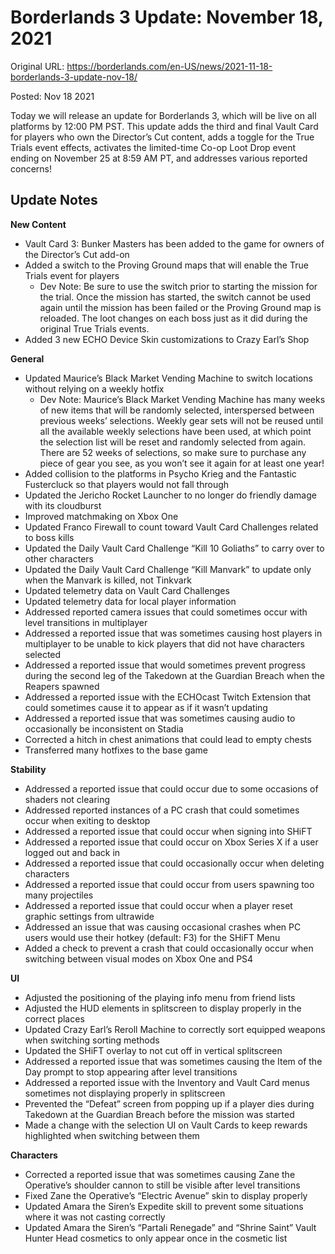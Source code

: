Borderlands 3 Update: November 18, 2021
=======================================

Original URL: https://borderlands.com/en-US/news/2021-11-18-borderlands-3-update-nov-18/

Posted: Nov 18 2021

Today we will release an update for Borderlands 3, which will be live on all platforms by 12:00 PM PST. This update adds the third and final Vault Card for players who own the Director’s Cut content, adds a toggle for the True Trials event effects, activates the limited-time Co-op Loot Drop event ending on November 25 at 8:59 AM PT, and addresses various reported concerns!

Update Notes
------------

**New Content**

- Vault Card 3: Bunker Masters has been added to the game for owners of the Director’s Cut add-on
- Added a switch to the Proving Ground maps that will enable the True Trials event for players
  - Dev Note: Be sure to use the switch prior to starting the mission for the trial. Once the mission has started, the switch cannot be used again until the mission has been failed or the Proving Ground map is reloaded. The loot changes on each boss just as it did during the original True Trials events.
- Added 3 new ECHO Device Skin customizations to Crazy Earl’s Shop

**General**

- Updated Maurice’s Black Market Vending Machine to switch locations without relying on a weekly hotfix
  - Dev Note: Maurice’s Black Market Vending Machine has many weeks of new items that will be randomly selected, interspersed between previous weeks’ selections. Weekly gear sets will not be reused until all the available weekly selections have been used, at which point the selection list will be reset and randomly selected from again. There are 52 weeks of selections, so make sure to purchase any piece of gear you see, as you won’t see it again for at least one year!
- Added collision to the platforms in Psycho Krieg and the Fantastic Fustercluck so that players would not fall through
- Updated the Jericho Rocket Launcher to no longer do friendly damage with its cloudburst
- Improved matchmaking on Xbox One
- Updated Franco Firewall to count toward Vault Card Challenges related to boss kills
- Updated the Daily Vault Card Challenge “Kill 10 Goliaths” to carry over to other characters
- Updated the Daily Vault Card Challenge “Kill Manvark” to update only when the Manvark is killed, not Tinkvark
- Updated telemetry data on Vault Card Challenges
- Updated telemetry data for local player information
- Addressed reported camera issues that could sometimes occur with level transitions in multiplayer
- Addressed a reported issue that was sometimes causing host players in multiplayer to be unable to kick players that did not have characters selected
- Addressed a reported issue that would sometimes prevent progress during the second leg of the Takedown at the Guardian Breach when the Reapers spawned
- Addressed a reported issue with the ECHOcast Twitch Extension that could sometimes cause it to appear as if it wasn’t updating
- Addressed a reported issue that was sometimes causing audio to occasionally be inconsistent on Stadia
- Corrected a hitch in chest animations that could lead to empty chests
- Transferred many hotfixes to the base game

**Stability**

- Addressed a reported issue that could occur due to some occasions of shaders not clearing
- Addressed reported instances of a PC crash that could sometimes occur when exiting to desktop
- Addressed a reported issue that could occur when signing into SHiFT
- Addressed a reported issue that could occur on Xbox Series X if a user logged out and back in
- Addressed a reported issue that could occasionally occur when deleting characters
- Addressed a reported issue that could occur from users spawning too many projectiles
- Addressed a reported issue that could occur when a player reset graphic settings from ultrawide
- Addressed an issue that was causing occasional crashes when PC users would use their hotkey (default: F3) for the SHiFT Menu
- Added a check to prevent a crash that could occasionally occur when switching between visual modes on Xbox One and PS4

**UI**

- Adjusted the positioning of the playing info menu from friend lists
- Adjusted the HUD elements in splitscreen to display properly in the correct places
- Updated Crazy Earl’s Reroll Machine to correctly sort equipped weapons when switching sorting methods
- Updated the SHiFT overlay to not cut off in vertical splitscreen
- Addressed a reported issue that was sometimes causing the Item of the Day prompt to stop appearing after level transitions
- Addressed a reported issue with the Inventory and Vault Card menus sometimes not displaying properly in splitscreen
- Prevented the “Defeat” screen from popping up if a player dies during Takedown at the Guardian Breach before the mission was started
- Made a change with the selection UI on Vault Cards to keep rewards highlighted when switching between them

**Characters**

- Corrected a reported issue that was sometimes causing Zane the Operative’s shoulder cannon to still be visible after level transitions
- Fixed Zane the Operative’s “Electric Avenue” skin to display properly
- Updated Amara the Siren’s Expedite skill to prevent some situations where it was not casting correctly
- Updated Amara the Siren’s “Partali Renegade” and “Shrine Saint” Vault Hunter Head cosmetics to only appear once in the cosmetic list

